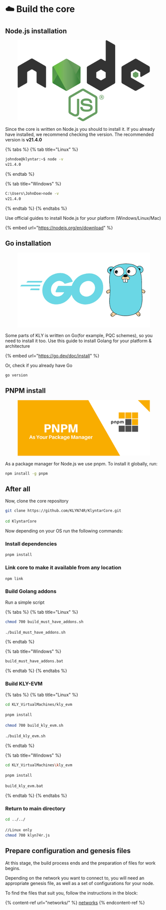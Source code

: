 # ☁️ Build the core

## Node.js installation

<figure><img src="../.gitbook/assets/image (6) (1) (1) (1) (1).png" alt=""><figcaption></figcaption></figure>

Since the core is written on Node.js you should to install it. If you already have installed, we recommend checking the version. The recommended version is **v21.4.0**

{% tabs %}
{% tab title="Linux" %}
```bash
johndoe@klyntar:~$ node -v
v21.4.0
```
{% endtab %}

{% tab title="Windows" %}
```sh
C:\Users\JohnDoe>node -v
v21.4.0
```
{% endtab %}
{% endtabs %}

Use official guides to install Node.js for your platform (Windows/Linux/Mac)

{% embed url="https://nodejs.org/en/download" %}

## Go installation

<figure><img src="../.gitbook/assets/image (1) (1) (1) (1) (1) (1) (1) (1) (1) (1) (1) (1) (1) (1) (1).png" alt=""><figcaption></figcaption></figure>

Some parts of KLY is written on Go(for example, PQC schemes), so you need to install it too. Use this guide to install Golang for your platform & architecture

{% embed url="https://go.dev/doc/install" %}

Or, check if you already have Go

```sh
go version
```

## PNPM install

<figure><img src="../.gitbook/assets/image (2) (1) (1) (1) (1) (1) (1) (1) (1) (1) (1).png" alt=""><figcaption></figcaption></figure>

As a package manager for Node.js we use pnpm. To install it globally, run:

```sh
npm install -g pnpm
```

## After all

Now, clone the core repository

```sh
git clone https://github.com/KLYN74R/KlyntarCore.git

cd KlyntarCore
```

Now depending on your OS run the following commands:

### Install dependencies

```sh
pnpm install
```

### Link core to make it available from any location

```sh
npm link
```

### Build Golang addons

Run a simple script

{% tabs %}
{% tab title="Linux" %}
```bash
chmod 700 build_must_have_addons.sh

./build_must_have_addons.sh
```
{% endtab %}

{% tab title="Windows" %}
```sh
build_must_have_addons.bat
```
{% endtab %}
{% endtabs %}

### Build KLY-EVM

{% tabs %}
{% tab title="Linux" %}
```sh
cd KLY_VirtualMachines/kly_evm

pnpm install

chmod 700 build_kly_evm.sh

./build_kly_evm.sh
```
{% endtab %}

{% tab title="Windows" %}
```sh
cd KLY_VirtualMachines\kly_evm

pnpm install

build_kly_evm.bat
```
{% endtab %}
{% endtabs %}

### Return to main directory

```sh
cd ../../

//Linux only
chmod 700 klyn74r.js
```

## Prepare configuration and genesis files

At this stage, the build process ends and the preparation of files for work begins.

Depending on the network you want to connect to, you will need an appropriate genesis file, as well as a set of configurations for your node.

To find the files that suit you, follow the instructions in the block:

{% content-ref url="networks/" %}
[networks](networks/)
{% endcontent-ref %}
